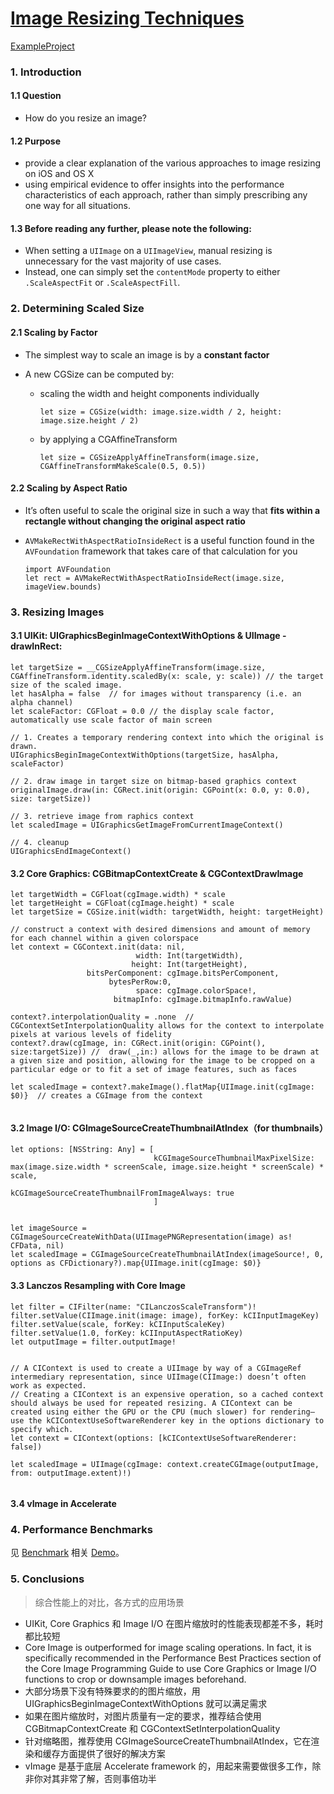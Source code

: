 # [Image Resizing Techniques](http://nshipster.com/image-resizing/)

[ExampleProject](https://github.com/ShannonChenCHN/Playground/tree/master/ImageResizingExample)


### 1. Introduction
#### 1.1 Question
  - How do you resize an image?

#### 1.2 Purpose
  - provide a clear explanation of the various approaches to image resizing on iOS and OS X
  - using empirical evidence to offer insights into the performance characteristics of each approach, rather than simply prescribing any one way for all situations.

#### 1.3 Before reading any further, please note the following:
  - When setting a `UIImage` on a `UIImageView`, manual resizing is unnecessary for the vast majority of use cases.
  - Instead, one can simply set the `contentMode` property to either `.ScaleAspectFit` or `.ScaleAspectFill`.

### 2. Determining Scaled Size

#### 2.1 Scaling by Factor
- The simplest way to scale an image is by a **constant factor**

- A new CGSize can be computed by:
  - scaling the width and height components individually

     `let size = CGSize(width: image.size.width / 2, height: image.size.height / 2)`

  - by applying a CGAffineTransform 

     `let size = CGSizeApplyAffineTransform(image.size, CGAffineTransformMakeScale(0.5, 0.5))`

#### 2.2 Scaling by Aspect Ratio
- It’s often useful to scale the original size in such a way that **fits within a rectangle without changing the original aspect ratio**

- `AVMakeRectWithAspectRatioInsideRect` is a useful function found in the `AVFoundation` framework that takes care of that calculation for you
   ```
   import AVFoundation
   let rect = AVMakeRectWithAspectRatioInsideRect(image.size, imageView.bounds)
   ```

### 3. Resizing Images

#### 3.1 UIKit: UIGraphicsBeginImageContextWithOptions & UIImage -drawInRect:

```
let targetSize = __CGSizeApplyAffineTransform(image.size, CGAffineTransform.identity.scaledBy(x: scale, y: scale)) // the target size of the scaled image.
let hasAlpha = false  // for images without transparency (i.e. an alpha channel)
let scaleFactor: CGFloat = 0.0 // the display scale factor, automatically use scale factor of main screen

// 1. Creates a temporary rendering context into which the original is drawn.
UIGraphicsBeginImageContextWithOptions(targetSize, hasAlpha, scaleFactor)

// 2. draw image in target size on bitmap-based graphics context
originalImage.draw(in: CGRect.init(origin: CGPoint(x: 0.0, y: 0.0), size: targetSize))

// 3. retrieve image from raphics context
let scaledImage = UIGraphicsGetImageFromCurrentImageContext()

// 4. cleanup
UIGraphicsEndImageContext()
```

#### 3.2 Core Graphics: CGBitmapContextCreate & CGContextDrawImage

```
let targetWidth = CGFloat(cgImage.width) * scale
let targetHeight = CGFloat(cgImage.height) * scale
let targetSize = CGSize.init(width: targetWidth, height: targetHeight)

// construct a context with desired dimensions and amount of memory for each channel within a given colorspace
let context = CGContext.init(data: nil,
                            width: Int(targetWidth),
                           height: Int(targetHeight),
                 bitsPerComponent: cgImage.bitsPerComponent,
                      bytesPerRow:0,
                            space: cgImage.colorSpace!,
                       bitmapInfo: cgImage.bitmapInfo.rawValue)

context?.interpolationQuality = .none  // CGContextSetInterpolationQuality allows for the context to interpolate pixels at various levels of fidelity
context?.draw(cgImage, in: CGRect.init(origin: CGPoint(), size:targetSize)) //  draw(_,in:) allows for the image to be drawn at a given size and position, allowing for the image to be cropped on a particular edge or to fit a set of image features, such as faces

let scaledImage = context?.makeImage().flatMap{UIImage.init(cgImage: $0)}  // creates a CGImage from the context


```

#### 3.2 Image I/O: CGImageSourceCreateThumbnailAtIndex（for thumbnails）

```
let options: [NSString: Any] = [
                                kCGImageSourceThumbnailMaxPixelSize: max(image.size.width * screenScale, image.size.height * screenScale) * scale,
                                kCGImageSourceCreateThumbnailFromImageAlways: true
                                ]


let imageSource = CGImageSourceCreateWithData(UIImagePNGRepresentation(image) as! CFData, nil)
let scaledImage = CGImageSourceCreateThumbnailAtIndex(imageSource!, 0, options as CFDictionary?).map{UIImage.init(cgImage: $0)}

```

#### 3.3 Lanczos Resampling with Core Image

```
let filter = CIFilter(name: "CILanczosScaleTransform")!
filter.setValue(CIImage.init(image: image), forKey: kCIInputImageKey)
filter.setValue(scale, forKey: kCIInputScaleKey)
filter.setValue(1.0, forKey: kCIInputAspectRatioKey)
let outputImage = filter.outputImage!


// A CIContext is used to create a UIImage by way of a CGImageRef intermediary representation, since UIImage(CIImage:) doesn’t often work as expected.
// Creating a CIContext is an expensive operation, so a cached context should always be used for repeated resizing. A CIContext can be created using either the GPU or the CPU (much slower) for rendering—use the kCIContextUseSoftwareRenderer key in the options dictionary to specify which.
let context = CIContext(options: [kCIContextUseSoftwareRenderer: false])

let scaledImage = UIImage(cgImage: context.createCGImage(outputImage, from: outputImage.extent)!)


```

#### 3.4 vImage in Accelerate



### 4. Performance Benchmarks

见 [Benchmark](http://nshipster.com/benchmarking/) 相关 [Demo](https://github.com/natecook1000/Image-Resizing)。

### 5. Conclusions
> 综合性能上的对比，各方式的应用场景

- UIKit, Core Graphics 和 Image I/O 在图片缩放时的性能表现都差不多，耗时都比较短
- Core Image is outperformed for image scaling operations. In fact, it is specifically recommended in the Performance Best Practices section of the Core Image Programming Guide to use Core Graphics or Image I/O functions to crop or downsample images beforehand.
- 大部分场景下没有特殊要求的的图片缩放，用 UIGraphicsBeginImageContextWithOptions 就可以满足需求
- 如果在图片缩放时，对图片质量有一定的要求，推荐结合使用 CGBitmapContextCreate 和 CGContextSetInterpolationQuality
- 针对缩略图，推荐使用 CGImageSourceCreateThumbnailAtIndex，它在渲染和缓存方面提供了很好的解决方案
- vImage 是基于底层 Accelerate framework 的，用起来需要做很多工作，除非你对其非常了解，否则事倍功半 



